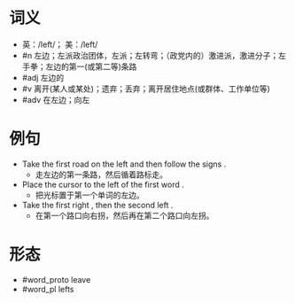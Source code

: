 # 词义
- 英：/left/； 美：/left/
- #n 左边；左派政治团体，左派；左转弯；（政党内的）激进派，激进分子；左手拳；左边的第一(或第二等)条路
- #adj 左边的
- #v 离开(某人或某处)；遗弃；丢弃；离开居住地点(或群体、工作单位等)
- #adv 在左边；向左
# 例句
- Take the first road on the left and then follow the signs .
	- 走左边的第一条路，然后循着路标走。
- Place the cursor to the left of the first word .
	- 把光标置于第一个单词的左边。
- Take the first right , then the second left .
	- 在第一个路口向右拐，然后再在第二个路口向左拐。
# 形态
- #word_proto leave
- #word_pl lefts

